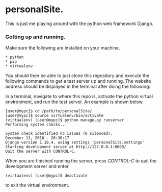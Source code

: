 # personalSite.

This is just me playing around with the python web framework Django.

### Getting up and running.

Make sure the following are installed on your machine.

    * python
    * pip
    * virtualenv

You should then be able to just clone this repository and execute the following commands to get a test
server up and running. The website address should be displayed in the terminal after doing the following:

In a terminal, navigate to where this repo is, activate the python virtual environment, and run the test
server. An example is shown below.

    [user@mypc]$ cd /path/to/personalSite/
    [user@mypc]$ source virtualenv/bin/activate
    (virtualenv) [user@mypc]$ python manage.py runserver
    Performing system checks...

    System check identified no issues (0 silenced).
    December 11, 2016 - 20:30:17
    Django version 1.10.4, using settings 'personalSite.settings'
    Starting development server at http://127.0.0.1:8000/
    Quit the server with CONTROL-C.

When you are finished running the server, press *CONTROL-C* to quit the development server and enter 

    (virtualenv) [user@mypc]$ deactivate

to exit the virtual environment.
